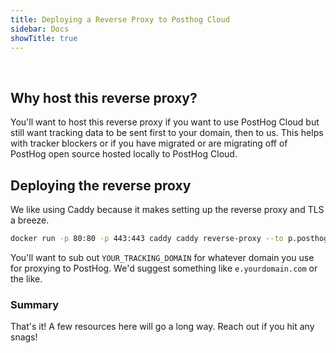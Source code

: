```yaml
---
title: Deploying a Reverse Proxy to Posthog Cloud 
sidebar: Docs
showTitle: true
---
```

<br />


## Why host this reverse proxy? 

You'll want to host this reverse proxy if you want to use PostHog Cloud but still want tracking data to be sent first to your domain, then to us. This helps with tracker blockers or if you have migrated or are migrating off of PostHog open source hosted locally to PostHog Cloud.

## Deploying the reverse proxy

We like using Caddy because it makes setting up the reverse proxy and TLS a breeze.

```bash
docker run -p 80:80 -p 443:443 caddy caddy reverse-proxy --to p.posthog.com:443 --from <YOUR_TRACKING_DOMAIN>
```

You'll want to sub out `YOUR_TRACKING_DOMAIN` for whatever domain you use for proxying to PostHog. We'd suggest something like `e.yourdomain.com` or the like.

### Summary
That's it! A few resources here will go a long way. Reach out if you hit any snags!
